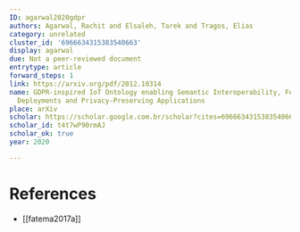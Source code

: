 ```yaml
---
ID: agarwal2020gdpr
authors: Agarwal, Rachit and Elsaleh, Tarek and Tragos, Elias
category: unrelated
cluster_id: '6966634315383540663'
display: agarwal
due: Not a peer-reviewed document
entrytype: article
forward_steps: 1
link: https://arxiv.org/pdf/2012.10314
name: GDPR-inspired IoT Ontology enabling Semantic Interoperability, Federation of
  Deployments and Privacy-Preserving Applications
place: arXiv
scholar: https://scholar.google.com.br/scholar?cites=6966634315383540663&as_sdt=2005&sciodt=0,5&hl=en
scholar_id: t4t7wP90rmAJ
scholar_ok: true
year: 2020

---
```


# References

- [[fatema2017a]]
